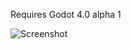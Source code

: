 Requires Godot 4.0 alpha 1

![Screenshot](https://media.githubusercontent.com/media/danielabbott/Hexagonal-Voxels/dev/screenshot/screenshot.jpg)
